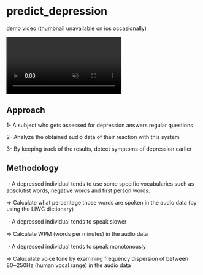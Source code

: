 # predict_depression
<p> demo video (thumbnail unavailable on ios occasionally)</p>
<video src="https://user-images.githubusercontent.com/78842284/230759884-d367c71e-5f6c-440e-8e64-22dff475da68.mp4" playsinline autoplay muted loop></video>

<h2> Approach </h2>
<p> 1- A subject who gets assessed for depression answers regular questions </p>
<p> 2- Analyze the obtained audio data of their reaction with this system </p>
<p> 3- By keeping track of the results, detect symptoms of depression earlier </p>

<h2> Methodology </h2>
<p> ・A depressed individual tends to use some specific vocabularies such as absolutist words, negative words and first person words. </p>
<p> => Calculate what percentage those words are spoken in the audio data (by using the LIWC dictionary)</p>
<p> ・A depressed individual tends to speak slower </p>
<p> => Calculate WPM (words per minutes) in the audio data </p>
<p> ・A depressed individual tends to speak monotonously </p>
<p> => Caluculate voice tone by examining frequency dispersion of between 80~250Hz (human vocal range) in the audio data</p>






